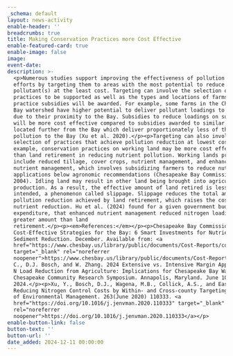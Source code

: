 ```yaml
---
_schema: default
layout: news-activity
enable-header: ''
breadcrumbs: true
title: Making Conservation Practices more Cost Effective
enable-featured-card: true
enable-image: false
image:
event-date:
description: >-
  <p>Numerous studies support improving the effectiveness of pollution control
  efforts by targeting them to areas with the most potential to reduce the
  pollutant(s) at the least cost. Targeting can involve the selection of
  practices to be supported as well as the types and locations of farms where
  practice subsidies will be awarded. For example, some farms in the Chesapeake
  Bay watershed have higher potential to deliver pollutant loadings to the Bay
  due to their proximity to the Bay. Subsidies to reduce loadings on such farms
  will be more cost effective compared to subsidies awarded to similar farms
  located further from the Bay which deliver proportionately less of their
  pollution to the Bay (Xu et al. 2020).</p><p>Targeting can also involve the
  selection of practices that achieve pollution reduction at lowest cost. For
  example, conservation practices on working land may be more cost effective
  than land retirement in reducing nutrient pollution. Working lands practices
  include reduced tillage, cover crops, nutrient management, and enhanced
  nutrient management, which involves subsidizing farmers to reduce nutrient
  applications below agronomic recommendations (Chesapeake Bay Commission,
  2004). Idling land may result in other land being brought into agricultural
  production. As a result, the effective amount of land retired is less than
  intended, a phenomenon called slippage. Slippage reduces the total amount of
  pollution reduction achieved by land retirement, which raises the cost of
  nutrient reduction. Hu et al. (2024) found for a given government budget
  expenditure, that enhanced nutrient management reduced nitrogen loadings by a
  greater amount than land
  retirement.</p><p><em>References:</em></p><p>Chesapeake Bay Commission. 2004.
  Cost-Effective Strategies for the Bay: 6 Smart Investments for Nutrient and
  Sediment Reduction. December. Available from: <a
  href="https://www.chesbay.us/library/public/documents/Cost-Reports/cost-effective.pdf"
  target="_blank" rel="noreferrer
  noopener">https://www.chesbay.us/library/public/documents/Cost-Reports/cost-effective.pdf</a></p><p>Hu,
  C., D.J. Bosch, and W. Zhang. 2024 Extensive vs. Intensive Margin Approach of
  N Load Reduction from Agriculture: Implications for Chesapeake Bay Watershed.
  Chesapeake Community Research Symposium. Annapolis, Maryland. June 10-12,
  2024.</p><p>Xu, Y., Bosch, D.J., Wagena, M.B., Collick, A.S., and Easton, Z.M.
  Reducing Nitrogen Control Costs by Within- and Cross-county Targeting. Journal
  of Environmental Management. 263(June 2020) 110333. <a
  href="https://doi.org/10.1016/j.jenvman.2020.110333" target="_blank"
  rel="noreferrer
  noopener">https://doi.org/10.1016/j.jenvman.2020.110333</a></p>
enable-button-link: false
button-text: ''
button-url: ''
date_added: 2024-12-11 00:00:00
---
```

